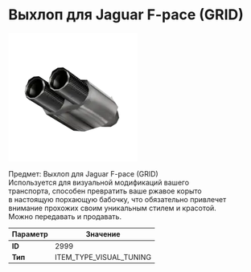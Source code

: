 # Выхлоп для Jaguar F-pace (GRID)

![Item Image](../img/2999.webp?raw=true)

Предмет: Выхлоп для Jaguar F-pace (GRID)<br>Используется для визуальной модификаций вашего<br>транспорта, способен превратить ваше ржавое корыто<br>в настоящую порхающую бабочку, что обязательно привлечет<br>внимание прохожих своим уникальным стилем и красотой.<br>Можно передавать и продавать.


| Параметр | Значение |
|----------|----------|
| **ID** | 2999 |
| **Тип** | ITEM_TYPE_VISUAL_TUNING |

